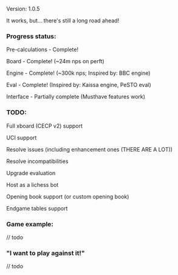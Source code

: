 Version: 1.0.5

It works, but... there's still a long road ahead!

### Progress status:

Pre-calculations - Complete!

Board - Complete! (~24m nps on perft)

Engine - Complete! (~300k nps; Inspired by: BBC engine)

Eval - Complete! (Inspired by: Kaissa engine, PeSTO eval)

Interface - Partially complete (Musthave features work)

### TODO:

Full xboard (CECP v2) support

UCI support

Resolve issues (including enhancement ones (THERE ARE A LOT))

Resolve incompatibilities

Upgrade evaluation

Host as a lichess bot

Opening book support (or custom opening book)

Endgame tables support

### Game example:

// todo

### "I want to play against it!"

// todo